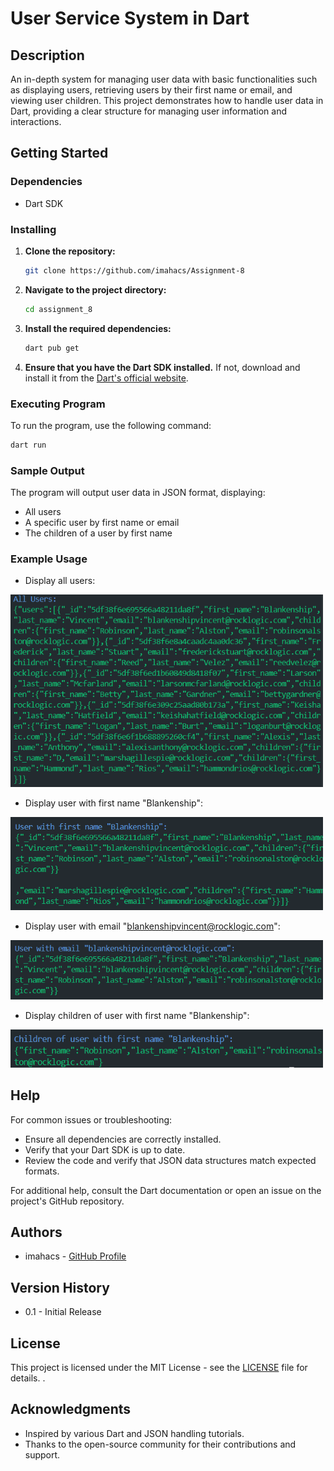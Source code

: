 # User Service System in Dart

## Description
An in-depth system for managing user data with basic functionalities such as displaying users, retrieving users by their first name or email, and viewing user children. This project demonstrates how to handle user data in Dart, providing a clear structure for managing user information and interactions.

## Getting Started

### Dependencies
- Dart SDK

### Installing
1. **Clone the repository:**
   ```bash
   git clone https://github.com/imahacs/Assignment-8
    ```
2. **Navigate to the project directory:**

    ```bash
    cd assignment_8
    ```
3. **Install the required dependencies:**

    ```bash
    dart pub get
    ```
4. **Ensure that you have the Dart SDK installed.** If not, download and install it from the [Dart's official website](https://dart.dev/get-dart).

### Executing Program
To run the program, use the following command:
```sh
dart run
```
### Sample Output
The program will output user data in JSON format, displaying:

- All users
- A specific user by first name or email
- The children of a user by first name

### Example Usage
- Display all users:

<img src="assets/img/output1.png" alt="dart" width="500" style= "" />

- Display user with first name "Blankenship":

<img src="assets/img/output2.png" alt="dart" width="500" style= "" />

- Display user with email "blankenshipvincent@rocklogic.com":

<img src="assets/img/output3.png" alt="dart" width="500" style= "" />

- Display children of user with first name "Blankenship":

<img src="assets/img/output4.png" alt="dart" width="500" style= "" />

## Help
For common issues or troubleshooting:

- Ensure all dependencies are correctly installed.
- Verify that your Dart SDK is up to date.
- Review the code and verify that JSON data structures match expected formats.

For additional help, consult the Dart documentation or open an issue on the project's GitHub repository.

## Authors
- imahacs - [GitHub Profile](https://github.com/imahacs)

## Version History
- 0.1 - Initial Release

## License
This project is licensed under the MIT License - see the [LICENSE](LICENSE.md) file for details.
.

## Acknowledgments
- Inspired by various Dart and JSON handling tutorials.
- Thanks to the open-source community for their contributions and support.



<!-- Fast check -->